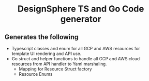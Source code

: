 <h1 align="center">
DesignSphere TS and Go Code generator
</h1>

## Generates the following
* Typescript classes and enum for all GCP and AWS resources for template UI rendering and API use.
* Go struct and helper functions to handle all GCP and AWS cloud resources from API handler to Yaml marshaling.
  * Mapping for Resource Struct factory
  * Resource Enums
